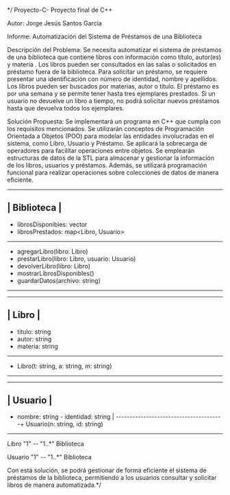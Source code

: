 */ Proyecto-C-
Proyecto final de C++

Autor: Jorge Jesús Santos García 

Informe: Automatización del Sistema de Préstamos de una Biblioteca

Descripción del Problema:
Se necesita automatizar el sistema de préstamos de una biblioteca que contiene libros con información como título, autor(es) y materia . Los libros pueden ser consultados en las salas o solicitados en préstamo fuera de la biblioteca. Para solicitar un préstamo, se requiere presentar una identificación con número de identidad, nombre y apellidos. Los libros pueden ser buscados por materias, autor o título. El préstamo es por una semana y se permite tener hasta tres ejemplares prestados. Si un usuario no devuelve un libro a tiempo, no podrá solicitar nuevos préstamos hasta que devuelva todos los ejemplares.

Solución Propuesta:
Se implementará un programa en C++ que cumpla con los requisitos mencionados. Se utilizarán conceptos de Programación Orientada a Objetos (POO) para modelar las entidades involucradas en el sistema, como Libro, Usuario y Préstamo. Se aplicará la sobrecarga de operadores para facilitar operaciones entre objetos. Se emplearán estructuras de datos de la STL para almacenar y gestionar la información de los libros, usuarios y préstamos. Además, se utilizará programación funcional para realizar operaciones sobre colecciones de datos de manera eficiente.

-----------------------------------------
|              Biblioteca               |
-----------------------------------------
 - librosDisponibles: vector<Libro>   
 - librosPrestados: map<Libro, Usuario>
-----------------------------------------
 + agregarLibro(libro: Libro)         
 + prestarLibro(libro: Libro, usuario: Usuario) 
 + devolverLibro(libro: Libro)        
 + mostrarLibrosDisponibles()         
 + guardarDatos(archivo: string)      
-----------------------------------------

-----------------------------------------
|                Libro                 |
-----------------------------------------
- titulo: string                     
- autor: string                      
- materia: string                    
-----------------------------------------
 + Libro(t: string, a: string, m: string)
-----------------------------------------

-----------------------------------------
|               Usuario                |
-----------------------------------------
 - nombre: string                      - identidad: string                  |
---------------------------------------+ Usuario(n: string, id: string)   
-----------------------------------------

Libro "1" -- "1..*" Biblioteca

Usuario "1" -- "1..*" Biblioteca


Con esta solución, se podrá gestionar de forma eficiente el sistema de préstamos de la biblioteca, permitiendo a los usuarios consultar y solicitar libros de manera automatizada.*/

